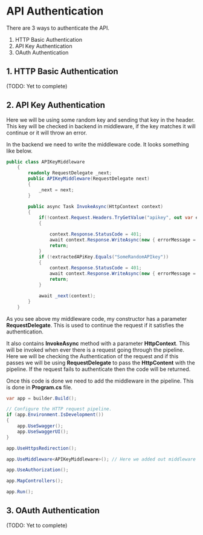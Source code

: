 # API Authentication
There are 3 ways to authenticate the API.<br/>
1. HTTP Basic Authentication
2. API Key Authentication
3. OAuth Authentication

## **1. HTTP Basic Authentication**
(TODO: Yet to complete)

## **2. API Key Authentication**
Here we will be using some random key and sending that key in the header. This key will be checked in backend in middleware, if the key matches it will continue or it will throw an error.

In the backend we need to write the middleware code.
It looks something like below.
```c#
public class APIKeyMiddleware
	{
		readonly RequestDelegate _next;
		public APIKeyMiddleware(RequestDelegate next)
		{
			_next = next;
		}

		public async Task InvokeAsync(HttpContext context)
		{
			if(!context.Request.Headers.TryGetValue("apikey", out var extractedAPiKey))
			{

				context.Response.StatusCode = 401;
				await context.Response.WriteAsync(new { errorMessage = "Authentication failed" }.ToString());
				return;
			}
			if (!extractedAPiKey.Equals("SomeRandomAPIkey"))
			{
                context.Response.StatusCode = 401;
                await context.Response.WriteAsync(new { errorMessage = "Authentication failed" }.ToString());
                return;
            }

			await _next(context);
        }
	}
```

As you see above my middleware code, my constructor has a parameter **RequestDelegate**. This is used to continue the request if it satisfies the authentication.

It also contains **InvokeAsync** method with a parameter **HttpContext**. This will be invoked when ever there is a request going through the pipeline. Here we will be checking the Authentication of the request and if this passes we will be using **RequestDelegate** to pass the **HttpContent** with the pipeline. If the request fails to authenticate then the code will be returned.

Once this code is done we need to add the middleware in the pipeline. This is done in **Program.cs** file.

```c#
var app = builder.Build();

// Configure the HTTP request pipeline.
if (app.Environment.IsDevelopment())
{
    app.UseSwagger();
    app.UseSwaggerUI();
}

app.UseHttpsRedirection();

app.UseMiddleware<APIKeyMiddleware>(); // Here we added out middleware code. This will be executed in the pipeline.

app.UseAuthorization();

app.MapControllers();

app.Run();
```

## **3. OAuth Authentication**
(TODO: Yet to complete)
